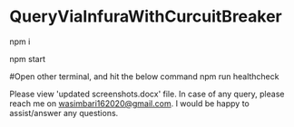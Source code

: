 # QueryViaInfuraWithCurcuitBreaker


npm i

npm start

#Open other terminal, and hit the below command
npm run healthcheck





Please view 'updated screenshots.docx' file.
In case of any query, please reach me on wasimbari162020@gmail.com. I would be happy to assist/answer any questions.